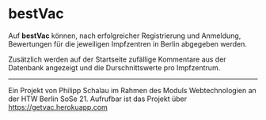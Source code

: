# bestVac

Auf **bestVac** können, nach erfolgreicher Registrierung und Anmeldung, Bewertungen für die
jeweiligen Impfzentren in Berlin abgegeben werden.

Zusätzlich werden auf der Startseite zufällige Kommentare aus der Datenbank angezeigt und
die Durschnittswerte pro Impfzentrum.

_______________________________________________________________________________________________
Ein Projekt von Philipp Schalau im Rahmen des Moduls Webtechnologien an der HTW Berlin SoSe 21.
Aufrufbar ist das Projekt über https://getvac.herokuapp.com
